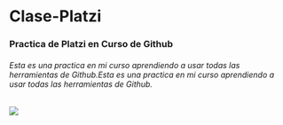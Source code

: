 # Clase-Platzi
### Practica de Platzi en Curso de Github
###### Esta es una practica en mi curso aprendiendo a usar todas las herramientas de Github.Esta es una practica en mi curso aprendiendo a usar todas las herramientas de Github.

![](https://images.app.goo.gl/XNn8BBh2Giv1W2H39)
